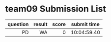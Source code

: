 # team09 Submission List
question | result | score | submit time
----:|----:|-----:|-----
PD | WA | 0 | 10:04:59.40 
